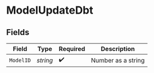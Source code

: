 # ModelUpdateDbt


## Fields

| Field              | Type               | Required           | Description        |
| ------------------ | ------------------ | ------------------ | ------------------ |
| `ModelID`          | *string*           | :heavy_check_mark: | Number as a string |